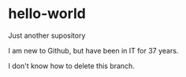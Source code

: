 # hello-world
Just another supository

I am new to Github, but have been in IT for 37 years.

I don't know how to delete this branch.


